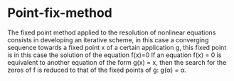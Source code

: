 # Point-fix-method

The fixed point method applied to the resolution of nonlinear equations consists in developing an iterative scheme, in this case a converging sequence towards a fixed point x of a certain application g, this fixed point is in this case
the solution of the equation f(x)=0
If an equation f(x) = 0 is equivalent to another equation of the form g(x) = x, then the search for the zeros of f is reduced to that of the fixed points of g: g(α) = α.
